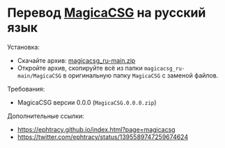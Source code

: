 # Перевод [MagicaCSG](https://github.com/ephtracy/ephtracy.github.io/releases/tag/c0.0.0) на русский язык

Установка:

* Скачайте архив: [magicacsg_ru-main.zip](https://github.com/procedural/magicacsg_ru/archive/refs/heads/main.zip)
* Откройте архив, скопируйте всё из папки `magicacsg_ru-main/MagicaCSG` в оригинальную папку `MagicaCSG` с заменой файлов.

Требования:

* MagicaCSG версии 0.0.0 (`MagicaCSG.0.0.0.zip`)

Дополнительные ссылки:

* https://ephtracy.github.io/index.html?page=magicacsg
* https://twitter.com/ephtracy/status/1395589747259674624
